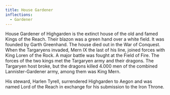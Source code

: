 ```yaml
---
title: House Gardener
inflections:
  - Gardener
---
```


 House Gardener of Highgarden is the extinct house of the old and famed Kings of the Reach. Their blazon was a green hand over a white field. It was founded by Garth Greenhand. The house died out in the War of Conquest. When the Targaryens invaded, Mern IX the last of his line, joined forces with King Loren of the Rock. A major battle was fought at the Field of Fire. The forces of the two kings met the Targaryen army and their dragons. The Targaryen host broke, but the dragons killed 4.000 men of the combined Lannister-Gardener army, among them was King Mern.

His steward, Harlen Tyrell, surrendered Highgarden to Aegon and was named Lord of the Reach in exchange for his submission to the Iron Throne.


